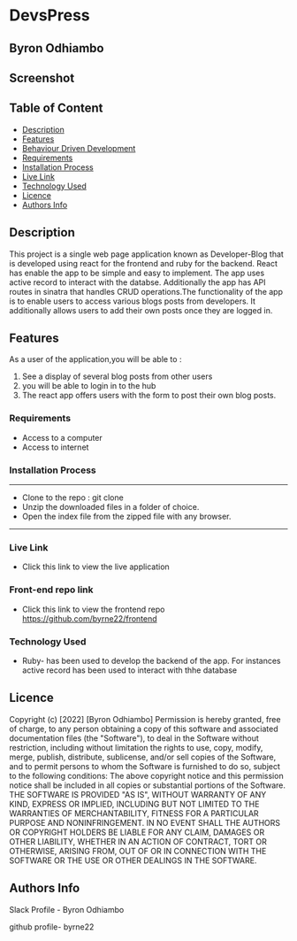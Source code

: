 # DevsPress

 ## Byron Odhiambo

## Screenshot

 <!-- ![image](./blog-client/public/landing.png) -->

 
 ## Table of Content

 - [Description](#description)
 - [Features](#features)
 - [Behaviour Driven Development](#Behaviour-Driven-Development)
 - [Requirements](#requirements)
 - [Installation Process](#installation-Process)
 - [Live Link](#Live-Link)
 - [Technology  Used](#technology-Used)
 - [Licence](#licence)
 - [Authors Info](#Authors-Info)

 ## Description

 <p>This project is a single web page  application known as Developer-Blog that is developed using react for the frontend and ruby for the backend. React has enable the app to be simple and easy to implement. The app uses active record to interact with the databse. Additionally the app has API routes in sinatra that handles CRUD operations.The functionality of the app is to enable users to access various blogs posts from developers. It additionally allows users to add their own posts once they are logged in.</p>

## Features

As a user of the application,you will be able to :
1. See a display of several blog posts from other users
1. you will be able to login in to the hub
3. The react app offers users with the form to post their own blog posts.


 ###  Requirements

 * Access to  a computer
 * Access to internet

 ### Installation Process

 ****
* Clone to the repo : git clone 
* Unzip the downloaded files in a folder of choice.
* Open the index file from the zipped file with any browser.
 ****
 
### Live Link

- Click this link to view the live application 

### Front-end repo link
- Click this link to view the frontend repo https://github.com/byrne22/frontend

### Technology  Used


* Ruby- has been used to develop the backend of the app. For instances active record has been used to interact with thhe database


## Licence

Copyright (c) [2022] [Byron Odhiambo] 
Permission is hereby granted, free of charge, to any person obtaining a copy
of this software and associated documentation files (the "Software"), to deal
in the Software without restriction, including without limitation the rights
to use, copy, modify, merge, publish, distribute, sublicense, and/or sell
copies of the Software, and to permit persons to whom the Software is
furnished to do so, subject to the following conditions:
The above copyright notice and this permission notice shall be included in all
copies or substantial portions of the Software.
THE SOFTWARE IS PROVIDED "AS IS", WITHOUT WARRANTY OF ANY KIND, EXPRESS OR
IMPLIED, INCLUDING BUT NOT LIMITED TO THE WARRANTIES OF MERCHANTABILITY,
FITNESS FOR A PARTICULAR PURPOSE AND NONINFRINGEMENT. IN NO EVENT SHALL THE
AUTHORS OR COPYRIGHT HOLDERS BE LIABLE FOR ANY CLAIM, DAMAGES OR OTHER
LIABILITY, WHETHER IN AN ACTION OF CONTRACT, TORT OR OTHERWISE, ARISING FROM,
OUT OF OR IN CONNECTION WITH THE SOFTWARE OR THE USE OR OTHER DEALINGS IN THE
SOFTWARE.


## Authors Info

Slack Profile - Byron Odhiambo

github profile- byrne22
